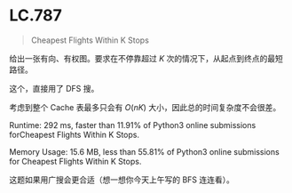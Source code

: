 # LC.787

> Cheapest Flights Within K Stops

给出一张有向、有权图。要求在不停靠超过 $K$ 次的情况下，从起点到终点的最短路径。

这个，直接用了 DFS 搜。

考虑到整个 Cache 表最多只会有 $O(n K)$ 大小，因此总的时间复杂度不会很差。

Runtime: 292 ms, faster than 11.91% of Python3 online submissions forCheapest Flights Within K Stops.

Memory Usage: 15.6 MB, less than 55.81% of Python3 online submissions for Cheapest Flights Within K Stops.

这题如果用广搜会更合适（想一想你今天上午写的 BFS 连连看）。